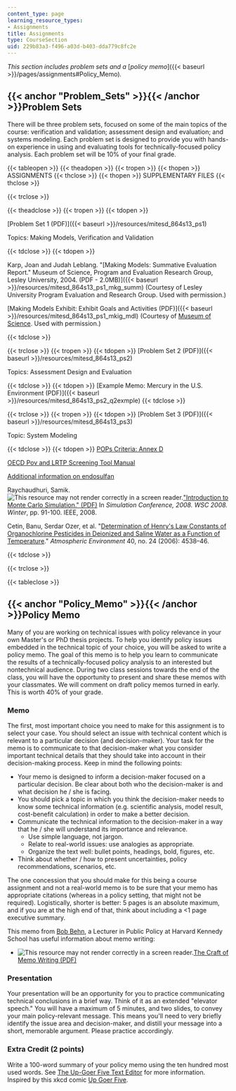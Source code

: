 ```yaml
---
content_type: page
learning_resource_types:
- Assignments
title: Assignments
type: CourseSection
uid: 229b83a3-f496-a03d-b403-dda779c8fc2e
---
```


_This section includes problem sets and a_ [_policy memo_]({{< baseurl >}}/pages/assignments#Policy_Memo)_._

{{< anchor "Problem_Sets" >}}{{< /anchor >}}Problem Sets
--------------------------------------------------------

There will be three problem sets, focused on some of the main topics of the course: verification and validation; assessment design and evaluation; and systems modeling. Each problem set is designed to provide you with hands-on experience in using and evaluating tools for technically-focused policy analysis. Each problem set will be 10% of your final grade.

{{< tableopen >}}
{{< theadopen >}}
{{< tropen >}}
{{< thopen >}}
ASSIGNMENTS
{{< thclose >}}
{{< thopen >}}
SUPPLEMENTARY FILES
{{< thclose >}}

{{< trclose >}}

{{< theadclose >}}
{{< tropen >}}
{{< tdopen >}}


[Problem Set 1 (PDF)]({{< baseurl >}}/resources/mitesd_864s13_ps1)

Topics: Making Models, Verification and Validation


{{< tdclose >}}
{{< tdopen >}}


Karp, Joan and Judah Leblang. "[Making Models: Summative Evaluation Report." Museum of Science, Program and Evaluation Research Group, Lesley University, 2004. (PDF - 2.0MB)]({{< baseurl >}}/resources/mitesd_864s13_ps1_mkg_summ) (Courtesy of Lesley University Program Evaluation and Research Group. Used with permission.)

[Making Models Exhibit: Exhibit Goals and Activities (PDF)]({{< baseurl >}}/resources/mitesd_864s13_ps1_mkig_mdl) (Courtesy of [Museum of Science](http://www.mos.org/ ). Used with permission.)


{{< tdclose >}}

{{< trclose >}}
{{< tropen >}}
{{< tdopen >}}
[Problem Set 2 (PDF)]({{< baseurl >}}/resources/mitesd_864s13_ps2)

Topics: Assessment Design and Evaluation


{{< tdclose >}}
{{< tdopen >}}
[Example Memo: Mercury in the U.S. Environment (PDF)]({{< baseurl >}}/resources/mitesd_864s13_ps2_q2exmple)
{{< tdclose >}}

{{< trclose >}}
{{< tropen >}}
{{< tdopen >}}
[Problem Set 3 (PDF)]({{< baseurl >}}/resources/mitesd_864s13_ps3)

Topic: System Modeling


{{< tdclose >}}
{{< tdopen >}}
[POPs Criteria: Annex D](http://chm.pops.int/TheConvention/POPsReviewCommittee/ReportsandDecisions/tabid/3309/Default.aspx)

[OECD Pov and LRTP Screening Tool Manual](http://www.oecd.org/chemicalsafety/risk-assessment/45373514.pdf)

[Additional information on endosulfan](http://chm.pops.int/Portals/0/docs/from_old_website/poprc/documents/request/request_AnnexE_2009/UNEP-POPS-POPRC.4-INF-14.English.pdf)

Raychaudhuri, Samik. ![This resource may not render correctly in a screen reader.](/images/inacessible.gif)["Introduction to Monte Carlo Simulation." (PDF)](http://www.informs-sim.org/wsc08papers/012.pdf) In _Simulation Conference, 2008. WSC 2008. Winter_, pp. 91-100. IEEE, 2008.

Cetin, Banu, Serdar Ozer, et al. "[Determination of Henry's Law Constants of Organochlorine Pesticides in Deionized and Saline Water as a Function of Temperature](http://dx.doi.org/10.1016/j.atmosenv.2006.04.009)." _Atmospheric Environment_ 40, no. 24 (2006): 4538–46.


{{< tdclose >}}

{{< trclose >}}

{{< tableclose >}}

{{< anchor "Policy_Memo" >}}{{< /anchor >}}Policy Memo
------------------------------------------------------

Many of you are working on technical issues with policy relevance in your own Master's or PhD thesis projects. To help you identify policy issues embedded in the technical topic of your choice, you will be asked to write a policy memo. The goal of this memo is to help you learn to communicate the results of a technically-focused policy analysis to an interested but nontechnical audience. During two class sessions towards the end of the class, you will have the opportunity to present and share these memos with your classmates. We will comment on draft policy memos turned in early. This is worth 40% of your grade.

### Memo

The first, most important choice you need to make for this assignment is to select your case. You should select an issue with technical content which is relevant to a particular decision (and decision-maker). Your task for the memo is to communicate to that decision-maker what you consider important technical details that they should take into account in their decision-making process. Keep in mind the following points:

*   Your memo is designed to inform a decision-maker focused on a particular decision. Be clear about both who the decision-maker is and what decision he / she is facing.
*   You should pick a topic in which you think the decision-maker needs to know some technical information (e.g. scientific analysis, model result, cost-benefit calculation) in order to make a better decision.
*   Communicate the technical information to the decision-maker in a way that he / she will understand its importance and relevance.
    *   Use simple language, not jargon.
    *   Relate to real-world issues: use analogies as appropriate.
    *   Organize the text well: bullet points, headings, bold, figures, etc.
*   Think about whether / how to present uncertainties, policy recommendations, scenarios, etc.

The one concession that you should make for this being a course assignment and not a real-world memo is to be sure that your memo has appropriate citations (whereas in a policy setting, that might not be required). Logistically, shorter is better: 5 pages is an absolute maximum, and if you are at the high end of that, think about including a \<1 page executive summary.

This memo from [Bob Behn](https://www.hks.harvard.edu/faculty/robert-behn), a Lecturer in Public Policy at Harvard Kennedy School has useful information about memo writing:

*   ![This resource may not render correctly in a screen reader.](/images/inacessible.gif)[The Craft of Memo Writing (PDF)](https://shorensteincenter.org/wp-content/uploads/2012/07/Behn-Craft-of-Memo-Writing-2013-3rev8_26_13.pdf) 

### Presentation

Your presentation will be an opportunity for you to practice communicating technical conclusions in a brief way. Think of it as an extended "elevator speech." You will have a maximum of 5 minutes, and two slides, to convey your main policy-relevant message. This means you'll need to very briefly identify the issue area and decision-maker, and distill your message into a short, memorable argument. Please practice accordingly.

### Extra Credit (2 points)

Write a 100-word summary of your policy memo using the ten hundred most used words. See [The Up-Goer Five Text Editor](http://splasho.com/upgoer5/) for more information. Inspired by this xkcd comic [Up Goer Five](http://xkcd.com/1133/).